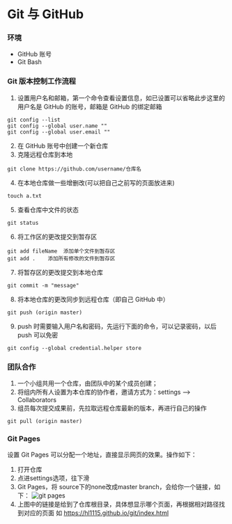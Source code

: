 # Git 与  GitHub

### 环境

- GitHub 账号
- Git Bash

### Git 版本控制工作流程

1. 设置用户名和邮箱，第一个命令查看设置信息，如已设置可以省略此步这里的用户名是 GitHub 的账号，邮箱是 GitHub 的绑定邮箱 
```
git config --list
git config --global user.name ""
git config --global user.email ""  
```
2. 在 GitHub 账号中创建一个新仓库
3. 克隆远程仓库到本地
```
git clone https://github.com/username/仓库名 
```
4. 在本地仓库做一些增删改(可以把自己之前写的页面放进来)
```
touch a.txt
```
5. 查看仓库中文件的状态
```
git status  
```
6. 将工作区的更改提交到暂存区
```
git add fileName  添加单个文件到暂存区
git add .    添加所有修改的文件到暂存区
```
7. 将暂存区的更改提交到本地仓库
```
git commit -m "message"
```
8. 将本地仓库的更改同步到远程仓库（即自己 GitHub 中）
```
git push (origin master)  
```
9. push 时需要输入用户名和密码，先运行下面的命令，可以记录密码，以后 push 可以免密
```
git config --global credential.helper store  
```

### 团队合作

1. 一个小组共用一个仓库，由团队中的某个成员创建；
2. 将组内所有人设置为本仓库的协作者，邀请方式为：settings —> Collaborators
3. 组员每次提交成果前，先拉取远程仓库最新的版本，再进行自己的操作
```
git pull (origin master)
```

### Git Pages

设置 Git Pages 可以分配一个地址，直接显示网页的效果。操作如下：

1. 打开仓库
2. 点进settings选项，往下滑
3. Git Pages，将 source下的none改成master branch，会给你一个链接，如下：
![git pages](./imgs/gitpages.png)
4. 上图中的链接是给到了仓库根目录，具体想显示哪个页面，再根据相对路径找到对应的页面
如 https://hl1115.github.io/git/index.html
